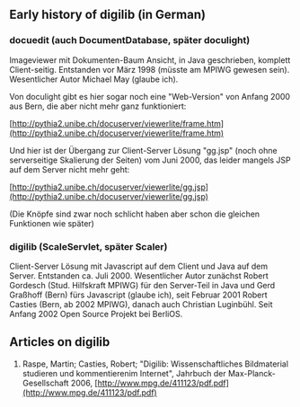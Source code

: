 ## Early history of digilib (in German)

### docuedit (auch DocumentDatabase, später doculight)

Imageviewer mit Dokumenten-Baum Ansicht, in Java geschrieben, komplett
Client-seitig. Entstanden vor März 1998 (müsste am MPIWG gewesen sein).
Wesentlicher Autor Michael May (glaube ich).

Von doculight gibt es hier sogar noch eine "Web-Version" von Anfang 2000
aus Bern, die aber nicht mehr ganz funktioniert:

[http://pythia2.unibe.ch/docuserver/viewerlite/frame.htm](http://pythia2.unibe.ch/docuserver/viewerlite/frame.htm)

Und hier ist der Übergang zur Client-Server Lösung "gg.jsp" (noch ohne
serverseitige Skalierung der Seiten) vom Juni 2000, das leider mangels
JSP auf dem Server nicht mehr geht: 

[http://pythia2.unibe.ch/docuserver/viewerlite/gg.jsp](http://pythia2.unibe.ch/docuserver/viewerlite/gg.jsp)

(Die Knöpfe sind zwar noch schlicht haben aber schon die gleichen
Funktionen wie später)

### digilib (ScaleServlet, später Scaler)

Client-Server Lösung mit Javascript auf dem Client und Java auf dem Server. 
Entstanden ca. Juli 2000. Wesentlicher Autor zunächst Robert Gordesch (Stud. 
Hilfskraft MPIWG) für den Server-Teil in Java und Gerd Graßhoff (Bern) fürs 
Javascript (glaube ich), seit Februar 2001 Robert Casties (Bern, ab 2002 MPIWG), 
danach auch Christian Luginbühl. Seit Anfang 2002 Open Source Projekt bei 
BerliOS.

## Articles on digilib

1. Raspe, Martin; Casties, Robert; "Digilib: Wissenschaftliches Bildmaterial 
studieren und kommentierenim Internet", Jahrbuch der Max-Planck-Gesellschaft 2006, 
[http://www.mpg.de/411123/pdf.pdf](http://www.mpg.de/411123/pdf.pdf)
